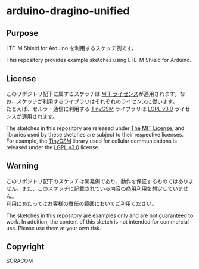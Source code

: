 # arduino-dragino-unified

## Purpose

LTE-M Shield for Arduino を利用するスケッチ例です。

This repository provides example sketches using LTE-M Shield for Arduino.

## License

このリポジトリ配下に属するスケッチは [MIT ライセンス](./LICENSE-MIT)が適用されます。なお、スケッチが利用するライブラリはそれぞれのライセンスに従います。    
たとえば、セルラー通信に利用する [TinyGSM](https://github.com/vshymanskyy/TinyGSM) ライブラリは [LGPL v3.0](./LICENSE-LGPLv3) ライセンスが適用されます。

The sketches in this repository are released under [The MIT License](./LICENSE-MIT), and libraries used by these sketches are subject to their respective licenses.    
For example, the [TinyGSM](https://github.com/vshymanskyy/TinyGSM) library used for cellular communications is released under the [LGPL v3.0](./LICENSE-LGPLv3) license.

## Warning

このリポジトリ配下のスケッチは開発例であり、動作を保証するものではありません。また、このスケッチに記載されている内容の商用利用を想定していません。    
利用にあたってはお客様の責任の範囲においてご利用ください。

The sketches in this repository are examples only and are not guaranteed to work. In addition, the content of this sketch is not intended for commercial use.
Please use them at your own risk.

## Copyright

SORACOM
